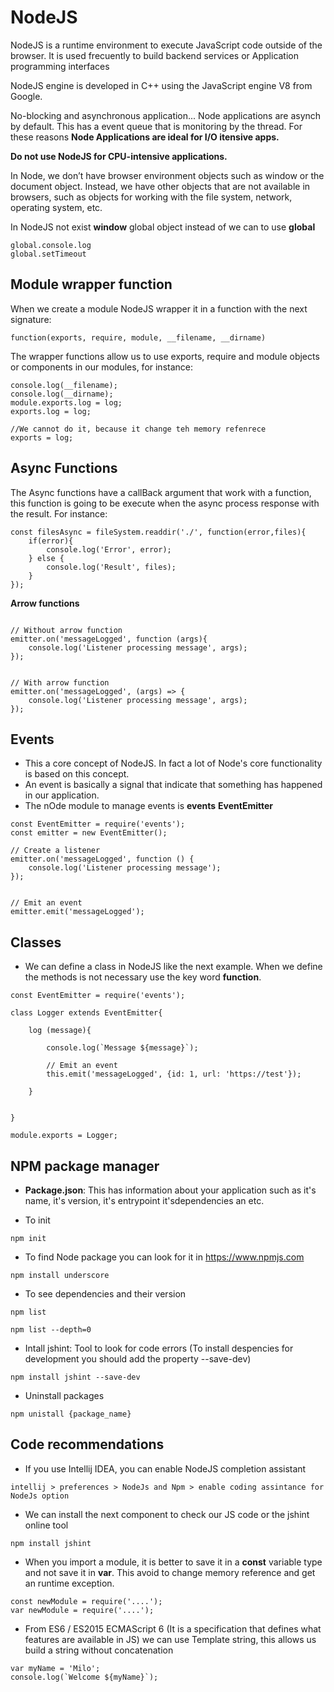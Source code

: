 # NodeJS 

NodeJS is a runtime environment to execute JavaScript code outside of the browser. It is used frecuently to build backend services or Application programming interfaces

NodeJS engine is developed in C++ using the JavaScript engine V8 from Google.

No-blocking and asynchronous application... Node applications are asynch by default. This has a event queue that is monitoring by the thread. For these reasons **Node Applications are ideal for I/O itensive apps.**

**Do not use NodeJS for CPU-intensive applications.**

In Node, we don’t have browser environment objects such as window or the
document object. Instead, we have other objects that are not available in
browsers, such as objects for working with the file system, network, operating
system, etc. 

In NodeJS not exist **window** global object instead of we can to use **global**
```
global.console.log
global.setTimeout
```

## Module wrapper function

When we create a module NodeJS wrapper it in a function with the next signature:

```
function(exports, require, module, __filename, __dirname)

```
The wrapper functions allow us to use exports, require and module objects or components in our modules, for instance:
 
 ```
 console.log(__filename);
 console.log(__dirname);
 module.exports.log = log;
 exports.log = log;
 
 //We cannot do it, because it change teh memory refenrece  
 exports = log;
 ```

## Async Functions

The Async functions have a callBack argument that work with a function, this function is going to be execute when the async process response with the result.
For instance:

```
const filesAsync = fileSystem.readdir('./', function(error,files){
    if(error){
        console.log('Error', error);
    } else {
        console.log('Result', files);
    }
});
```

**Arrow functions**

```

// Without arrow function
emitter.on('messageLogged', function (args){
    console.log('Listener processing message', args);
});


// With arrow function
emitter.on('messageLogged', (args) => {
    console.log('Listener processing message', args);
});

```

## Events

- This a core concept of NodeJS. In fact a lot of Node's core functionality is based on this concept.
- An event is basically a signal that indicate that something has happened in our application.
- The nOde module to manage events is **events** **EventEmitter**

```
const EventEmitter = require('events');
const emitter = new EventEmitter();

// Create a listener
emitter.on('messageLogged', function () {
    console.log('Listener processing message');
});


// Emit an event
emitter.emit('messageLogged');
```

## Classes 

- We can define a class in NodeJS like the next example. When we define the methods is not necessary use the key word **function**.
```
const EventEmitter = require('events');

class Logger extends EventEmitter{

    log (message){

        console.log(`Message ${message}`);

        // Emit an event
        this.emit('messageLogged', {id: 1, url: 'https://test'});

    }


}

module.exports = Logger;

```

## NPM package manager

- **Package.json**: This has information about your application such as it's name, it's version, it's entrypoint it'sdependencies an etc.

- To init
```
npm init
```

- To find Node package you can look for it in https://www.npmjs.com
```
npm install underscore
```

- To see dependencies and their version 
```
npm list
```
```
npm list --depth=0
```

- Intall jshint: Tool to look for code errors (To install despencies for development you should add the property --save-dev)
```
npm install jshint --save-dev
```

- Uninstall packages
```
npm unistall {package_name}
```

## Code recommendations

- If you use Intellij IDEA, you can enable NodeJS completion assistant
```
intellij > preferences > NodeJs and Npm > enable coding assintance for NodeJs option
```

- We can install the next component to check our JS code or the jshint online tool
```
npm install jshint
```

- When you import a module, it is better to save it in a **const** variable type and not save it in **var**.
This avoid to change memory reference and get an runtime exception.

```
const newModule = require('....');
var newModule = require('....');
```

- From ES6 / ES2015 ECMAScript 6 (It is a specification that defines what features are available in JS) 
we can use Template string, this allows us build a string without concatenation 

```
var myName = 'Milo';
console.log(`Welcome ${myName}`);
```
